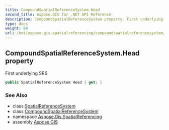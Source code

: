 ```yaml
---
title: CompoundSpatialReferenceSystem.Head
second_title: Aspose.GIS for .NET API Reference
description: CompoundSpatialReferenceSystem property. First underlying SRS.
type: docs
weight: 80
url: /net/aspose.gis.spatialreferencing/compoundspatialreferencesystem/head/
---
```

## CompoundSpatialReferenceSystem.Head property

First underlying SRS.

```csharp
public SpatialReferenceSystem Head { get; }
```

### See Also

* class [SpatialReferenceSystem](../../spatialreferencesystem/)
* class [CompoundSpatialReferenceSystem](../)
* namespace [Aspose.Gis.SpatialReferencing](../../compoundspatialreferencesystem/)
* assembly [Aspose.GIS](../../../)


